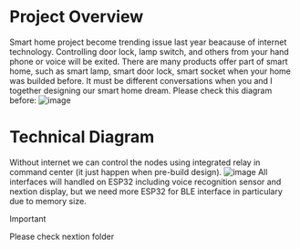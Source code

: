 # Project Overview
Smart home project become trending issue last year beacause of internet technology. Controlling door lock, lamp switch, and others from your hand phone or voice will be exited.
There are many products offer part of smart home, such as smart lamp, smart door lock, smart socket when your home was builded before.
It must be different conversations when you and I together designing our smart home dream. Please check this diagram before:
![image](https://github.com/dviviantoro/wired-smart-home/assets/41766516/4b3a4090-d5bb-438f-b819-7ce15f37b084)

# Technical Diagram 
Without internet we can control the nodes using integrated relay in command center (it just happen when pre-build design).
![image](https://github.com/dviviantoro/wired-smart-home/assets/41766516/8b680d61-6bfe-4fea-84da-a8d010bef048)
All interfaces will handled on ESP32 including voice recognition sensor and nextion display, but we need more ESP32 for BLE interface in particulary due to memory size.

> [!IMPORTANT]
> Please check nextion folder

